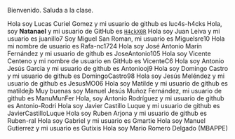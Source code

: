 Bienvenido. Saluda a la clase.

Hola soy Lucas Curiel Gomez y mi usuario de github es luc4s-h4cks
Hola, soy **Natanael** y mi usuario de GitHub es [`H4ckX0R`](https://github.com/H4ckX0R)
Hola soy Juan Leiva y mi usuario es juanillo7
Soy Miguel San Roman, mi usuario es Miguelsre10
Hola mi nombre de usuario es Rafa-nc1724
Hola soy José Antonio Marín Fernández y mi usuario de github es JoseAntonio105
Hola soy Vicente Centeno y mi nombre de usuario en GitHub es VicenteC6
Hola soy Antonio Jesús Garcia y mi usuario de github es Antoniooj9
Hola soy Domingo Castro y mi usuario de github es DomingoCastro98
Hola soy Jesús Meléndez y mi usuario de github es JesusMO06
Hola soy Matilde y mi usuario de github es matildejb
Muy buenas soy Manuel Jesús Muñoz Fernández, mi usuario de github es ManuMunFer
Hola, soy Antonio Rodríguez y mi usuario de github es Antonio-Rodri
Hola soy Javier Castillo Luque y mi usuario de github es JavierCastilloLuque
Hola soy Ruben Arjona y mi usuario de github es Ruben-ral 
Hola soy Gabriel y mi usuario es Gmartie
Hola soy Manuel Gutierrez y mi usuario es Gutixis
Hola soy Mario Romero Delgado (MBAPPE)
